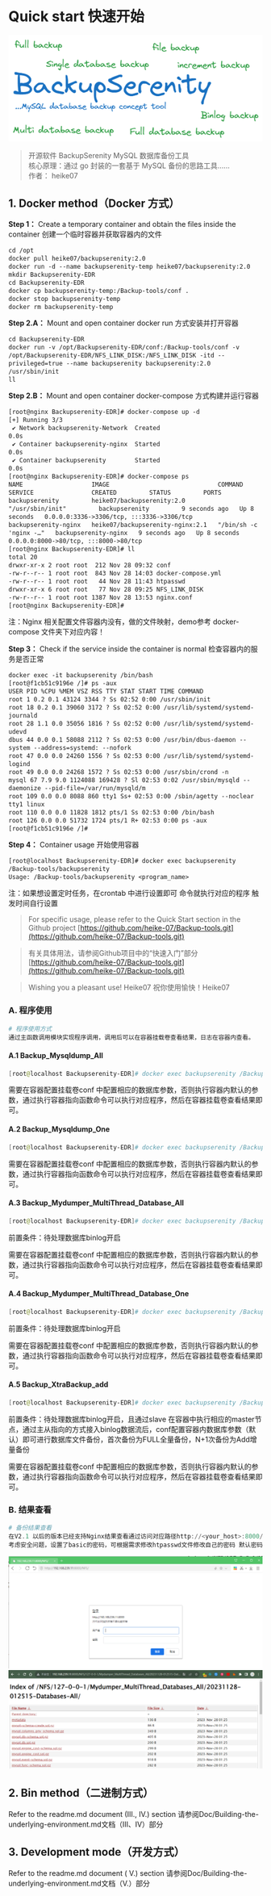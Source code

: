 # Quick start 快速开始
![introduce.png](introduce.png)
> 开源软件 BackupSerenity MySQL 数据库备份工具 <br/>
核心原理：通过 go 封装的一套基于 MySQL 备份的思路工具…… <br/>
作者： heike07

## 1. Docker method（Docker 方式）

**Step 1：**
Create a temporary container and obtain the files inside the container
创建一个临时容器并获取容器内的文件

```
cd /opt
docker pull heike07/backupserenity:2.0
docker run -d --name backupserenity-temp heike07/backupserenity:2.0
mkdir Backupserenity-EDR
cd Backupserenity-EDR
docker cp backupserenity-temp:/Backup-tools/conf .
docker stop backupserenity-temp
docker rm backupserenity-temp
```

**Step 2.A：**
Mount and open container
docker run 方式安装并打开容器

```
cd Backupserenity-EDR
docker run -v /opt/Backupserenity-EDR/conf:/Backup-tools/conf -v /opt/Backupserenity-EDR/NFS_LINK_DISK:/NFS_LINK_DISK -itd --privileged=true --name backupserenity backupserenity:2.0 /usr/sbin/init
ll
```

**Step 2.B：**
Mount and open container
docker-compose  方式构建并运行容器

```shell
[root@nginx Backupserenity-EDR]# docker-compose up -d
[+] Running 3/3
 ✔ Network backupserenity-Network  Created                                                                                                                                                                                                                                                                                                                      0.0s 
 ✔ Container backupserenity-nginx  Started                                                                                                                                                                                                                                                                                                                      0.0s 
 ✔ Container backupserenity        Started                                                                                                                                                                                                                                                                                                                      0.0s 
[root@nginx Backupserenity-EDR]# docker-compose ps
NAME                   IMAGE                              COMMAND                  SERVICE                CREATED         STATUS         PORTS
backupserenity         heike07/backupserenity:2.0         "/usr/sbin/init"         backupserenity         9 seconds ago   Up 8 seconds   0.0.0.0:3336->3306/tcp, :::3336->3306/tcp
backupserenity-nginx   heike07/backupserenity-nginx:2.1   "/bin/sh -c 'nginx -…"   backupserenity-nginx   9 seconds ago   Up 8 seconds   0.0.0.0:8000->80/tcp, :::8000->80/tcp
[root@nginx Backupserenity-EDR]# ll
total 20
drwxr-xr-x 2 root root  212 Nov 28 09:32 conf
-rw-r--r-- 1 root root  843 Nov 28 14:03 docker-compose.yml
-rw-r--r-- 1 root root   44 Nov 28 11:43 htpasswd
drwxr-xr-x 6 root root   77 Nov 28 09:25 NFS_LINK_DISK
-rw-r--r-- 1 root root 1387 Nov 28 13:53 nginx.conf
[root@nginx Backupserenity-EDR]# 
```
注：Nginx 相关配置文件容器内没有，做的文件映射，demo参考 docker-compose 文件夹下对应内容！

**Step 3：**
Check if the service inside the container is normal
检查容器内的服务是否正常

```
docker exec -it backupserenity /bin/bash
[root@f1cb51c9196e /]# ps -aux
USER PID %CPU %MEM VSZ RSS TTY STAT START TIME COMMAND
root 1 0.2 0.1 43124 3344 ? Ss 02:52 0:00 /usr/sbin/init
root 18 0.2 0.1 39060 3172 ? Ss 02:52 0:00 /usr/lib/systemd/systemd-journald
root 28 1.1 0.0 35056 1816 ? Ss 02:52 0:00 /usr/lib/systemd/systemd-udevd
dbus 44 0.0 0.1 58088 2112 ? Ss 02:53 0:00 /usr/bin/dbus-daemon --system --address=systemd: --nofork
root 47 0.0 0.0 24260 1556 ? Ss 02:53 0:00 /usr/lib/systemd/systemd-logind
root 49 0.0 0.0 24268 1572 ? Ss 02:53 0:00 /usr/sbin/crond -n
mysql 67 7.9 9.0 1124088 169428 ? Sl 02:53 0:02 /usr/sbin/mysqld --daemonize --pid-file=/var/run/mysqld/m
root 109 0.0 0.0 8088 860 tty1 Ss+ 02:53 0:00 /sbin/agetty --noclear tty1 linux
root 110 0.0 0.0 11828 1812 pts/1 Ss 02:53 0:00 /bin/bash
root 126 0.0 0.0 51732 1724 pts/1 R+ 02:53 0:00 ps -aux
[root@f1cb51c9196e /]#
```

**Step 4：**
Container usage
开始使用容器 

```
[root@localhost Backupserenity-EDR]# docker exec backupserenity /Backup-tools/backupserenity
Usage: /Backup-tools/backupserenity <program_name>
```
注：如果想设置定时任务，在crontab 中进行设置即可 命令就执行对应的程序 触发时间自行设置

> For specific usage, please refer to the Quick Start section in the Github project
[https://github.com/heike-07/Backup-tools.git](https://github.com/heike-07/Backup-tools.git)

> 有关具体用法，请参阅Github项目中的“快速入门”部分
[https://github.com/heike-07/Backup-tools.git](https://github.com/heike-07/Backup-tools.git)

> Wishing you a pleasant use! Heike07
祝你使用愉快！Heike07

### A. 程序使用

```powershell
# 程序使用方式
通过主函数调用模块实现程序调用，调用后可以在容器挂载卷查看结果，日志在容器内查看。
```

#### A.1 Backup_Mysqldump_All

```powershell
[root@localhost Backupserenity-EDR]# docker exec backupserenity /Backup-tools/backupserenity Backup_Mysqldump_All
```

需要在容器配置挂载卷conf 中配置相应的数据库参数，否则执行容器内默认的参数，通过执行容器指向函数命令可以执行对应程序，然后在容器挂载卷查看结果即可。

#### A.2 Backup_Mysqldump_One

```powershell
[root@localhost Backupserenity-EDR]# docker exec backupserenity /Backup-tools/backupserenity Backup_Mysqldump_One
```

需要在容器配置挂载卷conf 中配置相应的数据库参数，否则执行容器内默认的参数，通过执行容器指向函数命令可以执行对应程序，然后在容器挂载卷查看结果即可。

#### A.3 Backup_Mydumper_MultiThread_Database_All

```powershell
[root@localhost Backupserenity-EDR]# docker exec backupserenity /Backup-tools/backupserenity Backup_Mydumper_MultiThread_Database_All
```

前置条件：待处理数据库binlog开启

需要在容器配置挂载卷conf 中配置相应的数据库参数，否则执行容器内默认的参数，通过执行容器指向函数命令可以执行对应程序，然后在容器挂载卷查看结果即可。

#### A.4 Backup_Mydumper_MultiThread_Database_One

```powershell
[root@localhost Backupserenity-EDR]# docker exec backupserenity /Backup-tools/backupserenity Backup_Mydumper_MultiThread_Dtabase_One
```

前置条件：待处理数据库binlog开启

需要在容器配置挂载卷conf 中配置相应的数据库参数，否则执行容器内默认的参数，通过执行容器指向函数命令可以执行对应程序，然后在容器挂载卷查看结果即可。

#### A.5 Backup_XtraBackup_add

```powershell
[root@localhost Backupserenity-EDR]# docker exec backupserenity /Backup-tools/backupserenity Backup_XtraBackup_add
```

前置条件：待处理数据库binlog开启，且通过slave 在容器中执行相应的master节点，通过主从指向的方式接入binlog数据流后，conf配置容器内数据库参数（默认）即可进行数据库文件备份，首次备份为FULL全量备份，N+1次备份为Add增量备份

需要在容器配置挂载卷conf 中配置相应的数据库参数，否则执行容器内默认的参数，通过执行容器指向函数命令可以执行对应程序，然后在容器挂载卷查看结果即可。

### B. 结果查看

```powershell
# 备份结果查看
在V2.1 以后的版本已经支持Nginx结果查看通过访问对应路径http://<your_host>:8000/NFS/ 即可查看
考虑安全问题，设置了basic的密码，可根据需求修改htpasswd文件修改自己的密码 默认密码为 admin BackupSerenity123
```
![passwd.png](passwd.png)
![nginx.png](nginx.png)

## 2. Bin method（二进制方式）

Refer to the readme.md document (III., IV.) section
请参阅Doc/Building-the-underlying-environment.md文档（III、IV）部分

## 3. Development mode（开发方式）

Refer to the readme.md document ( Ⅴ.) section
请参阅Doc/Building-the-underlying-environment.md文档（Ⅴ.）部分